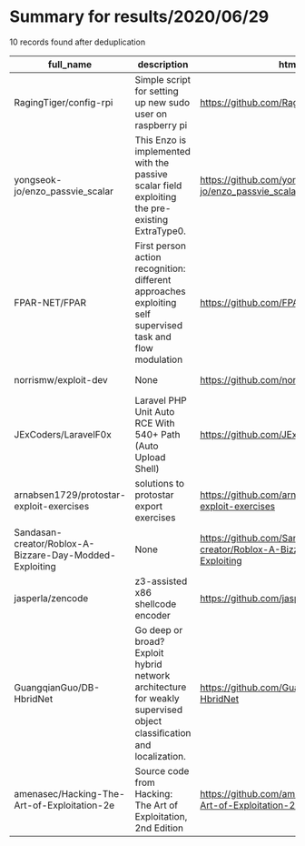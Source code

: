 
# Summary for results/2020/06/29
    
10 records found after deduplication

| full_name | description | html_url | matched_list | matched_count | pushed_at | size | stargazers_count | language | forks_count | vul_ids |
|---------------------------------------------------------|--------------------------------------------------------------------------------------------------------------------|----------------------------------------------------------------------------|----------------|-----------------|---------------------------|--------|--------------------|------------|---------------|-----------|
| RagingTiger/config-rpi | Simple script for setting up new sudo user on raspberry pi | https://github.com/RagingTiger/config-rpi | ['shellcode'] | 1 | 2020-06-29 17:27:57+00:00 | 19 | 0 | Shell | 0 | [] |
| yongseok-jo/enzo_passvie_scalar | This Enzo is implemented with the passive scalar field exploiting the pre-existing ExtraType0. | https://github.com/yongseok-jo/enzo_passvie_scalar | ['exploit'] | 1 | 2020-06-29 22:38:12+00:00 | 95446 | 0 | C | 0 | [] |
| FPAR-NET/FPAR | First person action recognition: different approaches exploiting self supervised task and flow modulation | https://github.com/FPAR-NET/FPAR | ['exploit'] | 1 | 2020-06-29 16:01:26+00:00 | 52872 | 6 | Python | 0 | [] |
| norrismw/exploit-dev | None | https://github.com/norrismw/exploit-dev | ['exploit'] | 1 | 2020-06-29 01:48:41+00:00 | 21 | 0 | Python | 0 | [] |
| JExCoders/LaravelF0x | Laravel PHP Unit Auto RCE With 540+ Path (Auto Upload Shell) | https://github.com/JExCoders/LaravelF0x | ['rce'] | 1 | 2020-06-29 11:45:05+00:00 | 13 | 0 | Python | 4 | [] |
| arnabsen1729/protostar-exploit-exercises | solutions to protostar export exercises | https://github.com/arnabsen1729/protostar-exploit-exercises | ['exploit'] | 1 | 2020-06-29 15:25:31+00:00 | 0 | 0 | | 0 | [] |
| Sandasan-creator/Roblox-A-Bizzare-Day-Modded-Exploiting | None | https://github.com/Sandasan-creator/Roblox-A-Bizzare-Day-Modded-Exploiting | ['exploit'] | 1 | 2020-06-29 17:33:29+00:00 | 0 | 1 | | 0 | [] |
| jasperla/zencode | z3-assisted x86 shellcode encoder | https://github.com/jasperla/zencode | ['shellcode'] | 1 | 2020-06-29 19:42:42+00:00 | 7 | 0 | Python | 0 | [] |
| GuangqianGuo/DB-HbridNet | Go deep or broad? Exploit hybrid network architecture for weakly supervised object classiﬁcation and localization. | https://github.com/GuangqianGuo/DB-HbridNet | ['exploit'] | 1 | 2020-06-29 23:16:22+00:00 | 2 | 1 | | 0 | [] |
| amenasec/Hacking-The-Art-of-Exploitation-2e | Source code from Hacking: The Art of Exploitation, 2nd Edition | https://github.com/amenasec/Hacking-The-Art-of-Exploitation-2e | ['exploit'] | 1 | 2020-06-29 23:46:52+00:00 | 104 | 2 | C | 0 | [] |
